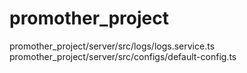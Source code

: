 # promother_project
promother_project/server/src/logs/logs.service.ts
promother_project/server/src/configs/default-config.ts
